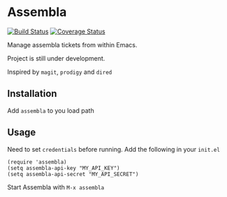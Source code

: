 # Assembla
[![Build Status](https://travis-ci.org/jezifm/assembla.el.svg?branch=master)](https://travis-ci.org/jezifm/assembla.el)
[![Coverage Status](https://coveralls.io/repos/github/jezifm/assembla.el/badge.svg?branch=master&bust=1)](https://coveralls.io/github/jezifm/assembla.el?branch=master)

Manage assembla tickets from within Emacs. 

Project is still under development.

Inspired by `magit`, `prodigy` and `dired`

## Installation

Add `assembla` to you load path

## Usage

Need to set `credentials` before running. Add the following in your
`init.el`

```elisp
(require 'assembla)
(setq assembla-api-key "MY_API_KEY")
(setq assembla-api-secret "MY_API_SECRET")
```

Start Assembla with `M-x assembla`
